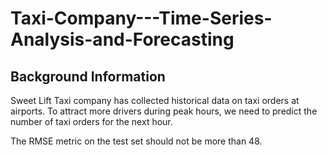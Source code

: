 # Taxi-Company---Time-Series-Analysis-and-Forecasting
## Background Information
Sweet Lift Taxi company has collected historical data on taxi orders at airports. To attract more
drivers during peak hours, we need to predict the number of taxi orders for the next hour. 

The RMSE metric on the test set should not be more than 48.

